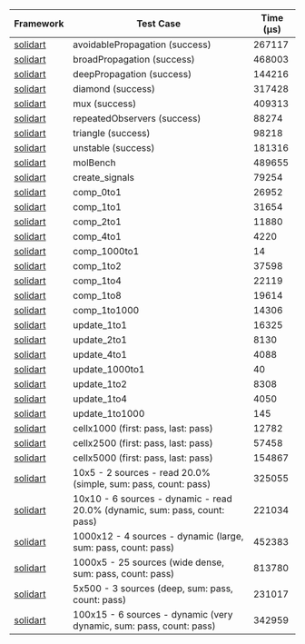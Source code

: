 | Framework | Test Case | Time (μs) |
| --- | --- | --- |
| [solidart](https://github.com/nank1ro/solidart) | avoidablePropagation (success) | 267117 |
| [solidart](https://github.com/nank1ro/solidart) | broadPropagation (success) | 468003 |
| [solidart](https://github.com/nank1ro/solidart) | deepPropagation (success) | 144216 |
| [solidart](https://github.com/nank1ro/solidart) | diamond (success) | 317428 |
| [solidart](https://github.com/nank1ro/solidart) | mux (success) | 409313 |
| [solidart](https://github.com/nank1ro/solidart) | repeatedObservers (success) | 88274 |
| [solidart](https://github.com/nank1ro/solidart) | triangle (success) | 98218 |
| [solidart](https://github.com/nank1ro/solidart) | unstable (success) | 181316 |
| [solidart](https://github.com/nank1ro/solidart) | molBench | 489655 |
| [solidart](https://github.com/nank1ro/solidart) | create_signals | 79254 |
| [solidart](https://github.com/nank1ro/solidart) | comp_0to1 | 26952 |
| [solidart](https://github.com/nank1ro/solidart) | comp_1to1 | 31654 |
| [solidart](https://github.com/nank1ro/solidart) | comp_2to1 | 11880 |
| [solidart](https://github.com/nank1ro/solidart) | comp_4to1 | 4220 |
| [solidart](https://github.com/nank1ro/solidart) | comp_1000to1 | 14 |
| [solidart](https://github.com/nank1ro/solidart) | comp_1to2 | 37598 |
| [solidart](https://github.com/nank1ro/solidart) | comp_1to4 | 22119 |
| [solidart](https://github.com/nank1ro/solidart) | comp_1to8 | 19614 |
| [solidart](https://github.com/nank1ro/solidart) | comp_1to1000 | 14306 |
| [solidart](https://github.com/nank1ro/solidart) | update_1to1 | 16325 |
| [solidart](https://github.com/nank1ro/solidart) | update_2to1 | 8130 |
| [solidart](https://github.com/nank1ro/solidart) | update_4to1 | 4088 |
| [solidart](https://github.com/nank1ro/solidart) | update_1000to1 | 40 |
| [solidart](https://github.com/nank1ro/solidart) | update_1to2 | 8308 |
| [solidart](https://github.com/nank1ro/solidart) | update_1to4 | 4050 |
| [solidart](https://github.com/nank1ro/solidart) | update_1to1000 | 145 |
| [solidart](https://github.com/nank1ro/solidart) | cellx1000 (first: pass, last: pass) | 12782 |
| [solidart](https://github.com/nank1ro/solidart) | cellx2500 (first: pass, last: pass) | 57458 |
| [solidart](https://github.com/nank1ro/solidart) | cellx5000 (first: pass, last: pass) | 154867 |
| [solidart](https://github.com/nank1ro/solidart) | 10x5 - 2 sources - read 20.0% (simple, sum: pass, count: pass) | 325055 |
| [solidart](https://github.com/nank1ro/solidart) | 10x10 - 6 sources - dynamic - read 20.0% (dynamic, sum: pass, count: pass) | 221034 |
| [solidart](https://github.com/nank1ro/solidart) | 1000x12 - 4 sources - dynamic (large, sum: pass, count: pass) | 452383 |
| [solidart](https://github.com/nank1ro/solidart) | 1000x5 - 25 sources (wide dense, sum: pass, count: pass) | 813780 |
| [solidart](https://github.com/nank1ro/solidart) | 5x500 - 3 sources (deep, sum: pass, count: pass) | 231017 |
| [solidart](https://github.com/nank1ro/solidart) | 100x15 - 6 sources - dynamic (very dynamic, sum: pass, count: pass) | 342959 |

